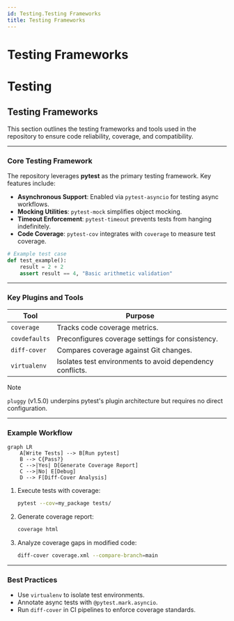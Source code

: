 ```yaml
---
id: Testing.Testing Frameworks
title: Testing Frameworks
---
```

# Testing Frameworks
# Testing

## Testing Frameworks

This section outlines the testing frameworks and tools used in the repository to ensure code reliability, coverage, and compatibility.

---

### Core Testing Framework

The repository leverages **pytest** as the primary testing framework. Key features include:
- **Asynchronous Support**: Enabled via `pytest-asyncio` for testing async workflows.
- **Mocking Utilities**: `pytest-mock` simplifies object mocking.
- **Timeout Enforcement**: `pytest-timeout` prevents tests from hanging indefinitely.
- **Code Coverage**: `pytest-cov` integrates with `coverage` to measure test coverage.

```python
# Example test case
def test_example():
    result = 2 + 2
    assert result == 4, "Basic arithmetic validation"
```

---

### Key Plugins and Tools

| Tool                | Purpose                                                                 |
|---------------------|-------------------------------------------------------------------------|
| `coverage`          | Tracks code coverage metrics.                                          |
| `covdefaults`       | Preconfigures coverage settings for consistency.                       |
| `diff-cover`        | Compares coverage against Git changes.                                 |
| `virtualenv`        | Isolates test environments to avoid dependency conflicts.              |

> [!NOTE]
> `pluggy` (v1.5.0) underpins pytest's plugin architecture but requires no direct configuration.

---

### Example Workflow

```mermaid
graph LR
    A[Write Tests] --> B[Run pytest]
    B --> C{Pass?}
    C -->|Yes| D[Generate Coverage Report]
    C -->|No| E[Debug]
    D --> F[Diff-Cover Analysis]
```

1. Execute tests with coverage:
   ```bash
   pytest --cov=my_package tests/
   ```
2. Generate coverage report:
   ```bash
   coverage html
   ```
3. Analyze coverage gaps in modified code:
   ```bash
   diff-cover coverage.xml --compare-branch=main
   ```

---

### Best Practices
- Use `virtualenv` to isolate test environments.
- Annotate async tests with `@pytest.mark.asyncio`.
- Run `diff-cover` in CI pipelines to enforce coverage standards.
